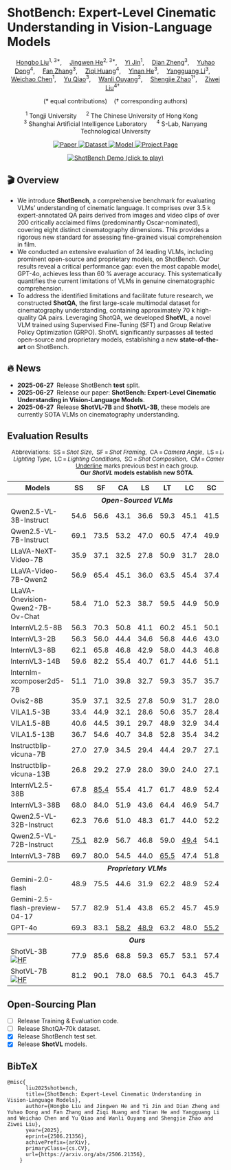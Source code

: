 # ShotBench: Expert-Level Cinematic Understanding in Vision-Language Models

<p align="center">
    <a href='https://github.com/Alexios-hub' target='_blank'>Hongbo Liu</a><sup>1, 3*</sup>,&emsp;
    <a href='https://github.com/hejingwenhejingwen' target='_blank'>Jingwen He</a><sup>2, 3*</sup>,&emsp;
    <a href='https://github.com/MQN-80' target='_blank'>Yi Jin</a><sup>1</sup>,&emsp;
    <a href='https://zhengdian1.github.io/' target='_blank'>Dian Zheng</a><sup>3</sup>,&emsp;
    <a href='https://scholar.google.com/citations?hl=zh-CN&user=kMui170AAAAJ' target='_blank'>Yuhao Dong</a><sup>4</sup>,&emsp;
    <a href='https://github.com/zhangfan-p' target='_blank'>Fan Zhang</a><sup>3</sup>,&emsp;
    <a href='https://ziqihuangg.github.io/' target='_blank'>Ziqi Huang</a><sup>4</sup>,&emsp;
    <a href='https://scholar.google.com/citations?user=EgfF_CEAAAAJ&hl=en' target='_blank'>Yinan He</a><sup>3</sup>,&emsp;
    <a href='https://yg256li.github.io/' target='_blank'>Yangguang Li</a><sup>3</sup>,&emsp;
    <a href='https://dblp.org/pid/98/120-1.html' target='_blank'>Weichao Chen</a><sup>1</sup>,&emsp;
    <a href='https://mmlab.siat.ac.cn/yuqiao' target='_blank'>Yu Qiao</a><sup>3</sup>,&emsp;
    <a href='https://wlouyang.github.io/' target='_blank'>Wanli Ouyang</a><sup>2</sup>,&emsp;
    <a href='https://orcid.org/0000-0002-4301-394X' target='_blank'>Shengjie Zhao</a><sup>1&dagger;</sup>,&emsp;
    <a href='https://liuziwei7.github.io/' target='_blank'>Ziwei Liu</a><sup>4&dagger;</sup>&emsp;
</p>

<p align="center">
  (* equal contributions) &nbsp;&nbsp; († corresponding authors)
</p>

<p align="center">
  <sup>1</sup> Tongji University &emsp;
  <sup>2</sup> The Chinese University of Hong Kong &emsp;<br>
  <sup>3</sup> Shanghai Artificial Intelligence Laboratory &emsp;
  <sup>4</sup> S-Lab, Nanyang Technological University
</p>

<p align="center">
  <a href="https://arxiv.org/abs/2506.21356">
    <img src="https://img.shields.io/badge/Paper-arXiv%3A2506.21356-B31B1B?logo=arxiv" alt="Paper">
  </a>
  <a href="https://huggingface.co/datasets/Vchitect/ShotBench">
    <img src="https://img.shields.io/badge/Dataset-HuggingFace-orange?logo=huggingface" alt="Dataset">
  </a>
  <a href="https://huggingface.co/collections/Vchitect/shot-vl-685e541cdc5583148b36c12f">
    <img src="https://img.shields.io/badge/Model-ShotVL-green" alt="Model">
  </a>
  <a href="https://vchitect.github.io/ShotBench-project/">
    <img src="https://img.shields.io/badge/Project&nbsp;Page-Website-lightgrey?logo=googlechrome" alt="Project Page">
  </a>
</p>
<p align="center">
  <a href="https://www.youtube.com/watch?v=MJBJlJEsPFM">
    <img src="assets/shotbench_demo.gif" alt="ShotBench Demo (click to play)">
  </a>
</p>


## 🎬 Overview
- We introduce **ShotBench**, a comprehensive benchmark for evaluating VLMs’ understanding of cinematic language. It comprises over 3.5 k expert-annotated QA pairs derived from images and video clips of over 200 critically acclaimed films (predominantly Oscar-nominated), covering eight distinct cinematography dimensions. This provides a rigorous new standard for assessing fine-grained visual comprehension in film.
- We conducted an extensive evaluation of 24 leading VLMs, including prominent open-source and proprietary models, on ShotBench. Our results reveal a critical performance gap: even the most capable model, GPT-4o, achieves less than 60 % average accuracy. This systematically quantifies the current limitations of VLMs in genuine cinematographic comprehension.
- To address the identified limitations and facilitate future research, we constructed **ShotQA**, the first large-scale multimodal dataset for cinematography understanding, containing approximately 70 k high-quality QA pairs. Leveraging ShotQA, we developed **ShotVL**, a novel VLM trained using Supervised Fine-Tuning (SFT) and Group Relative Policy Optimization (GRPO). ShotVL significantly surpasses all tested open-source and proprietary models, establishing a new **state-of-the-art** on ShotBench.

## 🔥 News
- **2025-06-27** Release ShotBench **test** split.  
- **2025-06-27** Release our paper: **ShotBench: Expert-Level Cinematic Understanding in Vision-Language Models**.  
- **2025-06-27** Release **ShotVL-7B** and **ShotVL-3B**, these models are currently SOTA VLMs on cinematography understanding.

## Evaluation Results

<div align="center">
<table>
  <caption>
    <small>
      Abbreviations:&nbsp;
      SS = <em>Shot&nbsp;Size</em>,&nbsp;
      SF = <em>Shot&nbsp;Framing</em>,&nbsp;
      CA = <em>Camera&nbsp;Angle</em>,&nbsp;
      LS = <em>Lens&nbsp;Size</em>,&nbsp;
      LT = <em>Lighting&nbsp;Type</em>,&nbsp;
      LC = <em>Lighting&nbsp;Conditions</em>,&nbsp;
      SC = <em>Shot&nbsp;Composition</em>,&nbsp;
      CM = <em>Camera&nbsp;Movement</em>.&nbsp;
      <u>Underline</u> marks previous best in each group.<br>
      <strong>Our <em>ShotVL</em> models establish new SOTA.</strong>
    </small>
  </caption><thead>
    <tr>
      <th>Models</th><th>SS</th><th>SF</th><th>CA</th><th>LS</th><th>LT</th>
      <th>LC</th><th>SC</th><th>CM</th><th>Avg</th>
    </tr>
  </thead><tbody>
  <tr><th colspan="10"><em>Open-Sourced&nbsp;VLMs</em></th></tr>
                            <tr><td>Qwen2.5-VL-3B-Instruct</td><td>54.6</td><td>56.6</td><td>43.1</td><td>36.6</td><td>59.3</td><td>45.1</td><td>41.5</td><td>31.9</td><td>46.1</td></tr>
                            <tr><td>Qwen2.5-VL-7B-Instruct</td><td>69.1</td><td>73.5</td><td>53.2</td><td>47.0</td><td>60.5</td><td>47.4</td><td>49.9</td><td>30.2</td><td>53.8</td></tr>
                            <tr><td>LLaVA-NeXT-Video-7B</td><td>35.9</td><td>37.1</td><td>32.5</td><td>27.8</td><td>50.9</td><td>31.7</td><td>28.0</td><td>31.3</td><td>34.4</td></tr>
                            <tr><td>LLaVA-Video-7B-Qwen2</td><td>56.9</td><td>65.4</td><td>45.1</td><td>36.0</td><td>63.5</td><td>45.4</td><td>37.4</td><td>35.3</td><td>48.1</td></tr>
                            <tr><td>LLaVA-Onevision-Qwen2-7B-Ov-Chat</td><td>58.4</td><td>71.0</td><td>52.3</td><td>38.7</td><td>59.5</td><td>44.9</td><td>50.9</td><td>39.7</td><td>51.9</td></tr>
                            <tr><td>InternVL2.5-8B</td><td>56.3</td><td>70.3</td><td>50.8</td><td>41.1</td><td>60.2</td><td>45.1</td><td>50.1</td><td>33.6</td><td>50.9</td></tr>
                            <tr><td>InternVL3-2B</td><td>56.3</td><td>56.0</td><td>44.4</td><td>34.6</td><td>56.8</td><td>44.6</td><td>43.0</td><td>38.1</td><td>46.7</td></tr>
                            <tr><td>InternVL3-8B</td><td>62.1</td><td>65.8</td><td>46.8</td><td>42.9</td><td>58.0</td><td>44.3</td><td>46.8</td><td>44.2</td><td>51.4</td></tr>
                            <tr><td>InternVL3-14B</td><td>59.6</td><td>82.2</td><td>55.4</td><td>40.7</td><td>61.7</td><td>44.6</td><td>51.1</td><td>38.2</td><td>54.2</td></tr>
                            <tr><td>Internlm-xcomposer2d5-7B</td><td>51.1</td><td>71.0</td><td>39.8</td><td>32.7</td><td>59.3</td><td>35.7</td><td>35.7</td><td>38.8</td><td>45.5</td></tr>
                            <tr><td>Ovis2-8B</td><td>35.9</td><td>37.1</td><td>32.5</td><td>27.8</td><td>50.9</td><td>31.7</td><td>28.0</td><td>35.3</td><td>34.9</td></tr>
                            <tr><td>VILA1.5-3B</td><td>33.4</td><td>44.9</td><td>32.1</td><td>28.6</td><td>50.6</td><td>35.7</td><td>28.4</td><td>21.5</td><td>34.4</td></tr>
                            <tr><td>VILA1.5-8B</td><td>40.6</td><td>44.5</td><td>39.1</td><td>29.7</td><td>48.9</td><td>32.9</td><td>34.4</td><td>36.9</td><td>38.4</td></tr>
                            <tr><td>VILA1.5-13B</td><td>36.7</td><td>54.6</td><td>40.7</td><td>34.8</td><td>52.8</td><td>35.4</td><td>34.2</td><td>31.3</td><td>40.1</td></tr>
                            <tr><td>Instructblip-vicuna-7B</td><td>27.0</td><td>27.9</td><td>34.5</td><td>29.4</td><td>44.4</td><td>29.7</td><td>27.1</td><td>25.0</td><td>30.6</td></tr>
                            <tr><td>Instructblip-vicuna-13B</td><td>26.8</td><td>29.2</td><td>27.9</td><td>28.0</td><td>39.0</td><td>24.0</td><td>27.1</td><td>22.0</td><td>28.0</td></tr>
                            <tr><td>InternVL2.5-38B</td><td>67.8</td><td><u>85.4</u></td><td>55.4</td><td>41.7</td><td>61.7</td><td>48.9</td><td>52.4</td><td>44.0</td><td>57.2</td></tr>
                            <tr><td>InternVL3-38B</td><td>68.0</td><td>84.0</td><td>51.9</td><td>43.6</td><td>64.4</td><td>46.9</td><td>54.7</td><td>44.6</td><td>57.3</td></tr>
                            <tr><td>Qwen2.5-VL-32B-Instruct</td><td>62.3</td><td>76.6</td><td>51.0</td><td>48.3</td><td>61.7</td><td>44.0</td><td>52.2</td><td>43.8</td><td>55.0</td></tr>
                            <tr><td>Qwen2.5-VL-72B-Instruct</td><td><u>75.1</u></td><td>82.9</td><td>56.7</td><td>46.8</td><td>59.0</td><td><u>49.4</u></td><td>54.1</td><td><u>48.9</u></td><td>59.1</td></tr>
                            <tr><td>InternVL3-78B</td><td>69.7</td><td>80.0</td><td>54.5</td><td>44.0</td><td><u>65.5</u></td><td>47.4</td><td>51.8</td><td>44.4</td><td>57.2</td></tr>
<tr><th colspan="10"><em>Proprietary&nbsp;VLMs</em></th></tr>
                            <tr><td>Gemini-2.0-flash</td><td>48.9</td><td>75.5</td><td>44.6</td><td>31.9</td><td>62.2</td><td>48.9</td><td>52.4</td><td>47.4</td><td>51.5</td></tr>
                            <tr><td>Gemini-2.5-flash-preview-04-17</td><td>57.7</td><td>82.9</td><td>51.4</td><td>43.8</td><td>65.2</td><td>45.7</td><td>45.9</td><td>43.5</td><td>54.5</td></tr>
                            <tr><td>GPT-4o</td><td>69.3</td><td>83.1</td><td><u>58.2</u></td><td><u>48.9</u></td><td>63.2</td><td>48.0</td><td><u>55.2</u></td><td>48.3</td><td><u>59.3</u></td></tr>
<tr><th colspan="10"><em>Ours</em></th></tr>
<tr>
  <td>ShotVL-3B
    <a href="https://huggingface.co/Vchitect/ShotVL-3B">
      <img src="https://img.shields.io/badge/Model-HF-yellow?logo=huggingface" alt="HF">
    </a>
  </td>
  <td>77.9</td><td>85.6</td><td>68.8</td><td>59.3</td><td>65.7</td>
  <td>53.1</td><td>57.4</td><td>51.7</td><td>65.1</td>
</tr>
<tr>
  <td>ShotVL-7B
    <a href="https://huggingface.co/Vchitect/ShotVL-7B">
      <img src="https://img.shields.io/badge/Model-HF-yellow?logo=huggingface" alt="HF">
    </a>
  </td>
  <td>81.2</td><td>90.1</td><td>78.0</td><td>68.5</td><td>70.1</td>
  <td>64.3</td><td>45.7</td><td>62.9</td><td>70.1</td>
</tr>  </tbody>
</table></div>

## Open-Sourcing Plan

- [ ] Release Training & Evaluation code.
- [ ] Release ShotQA-70k dataset.
- [x] Release ShotBench test set.
- [x] Release **ShotVL** models.

## BibTeX

```
@misc{
      liu2025shotbench,
      title={ShotBench: Expert-Level Cinematic Understanding in Vision-Language Models}, 
      author={Hongbo Liu and Jingwen He and Yi Jin and Dian Zheng and Yuhao Dong and Fan Zhang and Ziqi Huang and Yinan He and Yangguang Li and Weichao Chen and Yu Qiao and Wanli Ouyang and Shengjie Zhao and Ziwei Liu},
      year={2025},
      eprint={2506.21356},
      achivePrefix={arXiv},
      primaryClass={cs.CV},
      url={https://arxiv.org/abs/2506.21356}, 
    }
```

